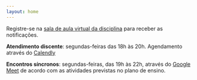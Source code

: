 ```yaml
---
layout: home
---
```


Registre-se na [sala de aula virtual da disciplina](https://new.edmodo.com/joincg/kxm92n) para receber as notificações.

**Atendimento discente**: segundas-feiras das 18h às 20h. Agendamento através do [Calendly](https://calendly.com/daniel-saad/atendimento-discente)

**Encontros síncronos**: segundas-feiras, das 19h às 22h, através do [Google Meet](meet.google.com/bhu-sasz-pxw) de acordo com as atividades previstas no plano de ensino.